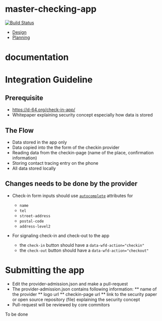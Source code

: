# master-checking-app

[![Build Status](https://railslove.semaphoreci.com/badges/wfd-masterapp/branches/master.svg?key=812e5e71-522b-48e9-9872-40a2c9f7f640)](https://railslove.semaphoreci.com/projects/wfd-masterapp)

- [Design](https://www.figma.com/file/V3BpuWfcKknRHQIXqc7P9i)
- [Planning](https://github.com/railslove/wfd-masterapp/projects)

# documentation

# Integration Guideline

## Prerequisite

* https://d-64.org/check-in-app/
* Whitepaper explaining security concept especially how data is stored

## The Flow

* Data stored in the app only
* Data copied into the the form of the checkin provider
* Reading data from the checkin-page (name of the place, confirmation information)
* Storing contact tracing entry on the phone 
* All data stored locally

## Changes needs to be done by the provider

* Check-in form inputs should use [`autocomplete`](https://developer.mozilla.org/en-US/docs/Web/HTML/Attributes/autocomplete) attributes for
  * `name`
  * `tel`
  * `street-address`
  * `postal-code`
  * `address-level2`

* For signaling check-in and check-out to the app
  * the `check-in` button should have a `data-wfd-action="checkin"`
  * the `check-out` button should have a `data-wfd-action="checkout"`

# Submitting the app 

* Edit the provider-admission.json and make a pull-request
* The provider-admission.json contains following information:
** name of the provider
** logo url
** checkin-page url
** link to the security paper or open source repository (file) explaining the security concept
* Pull-request will be reviewed by core commitors


To be done
